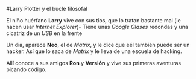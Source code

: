 #Larry Plotter y el bucle filosofal

El niño huérfano **Larry** vive con sus tios, que lo tratan bastante mal
(le hacen usar *Internet Explorer*)-
Tiene unas *Google Glases* redondas y una cicatriz de un *USB* en la 
frente

Un dia, aparece **Neo**, el de *Matrix*, y le dice que eél también puede 
ser un hacker.
Así que lo saca de *Matrix* y le lleva de una escuela de hacking.

Allí conoce a sus amigos **Ron** y **Versión** y vive sus primeras 
aventuras picando código.
